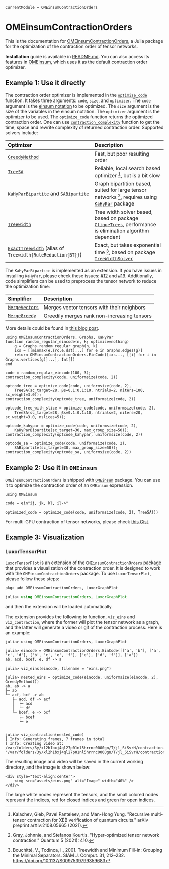 ```@meta
CurrentModule = OMEinsumContractionOrders
```

# OMEinsumContractionOrders

This is the documentation for [OMEinsumContractionOrders](https://github.com/TensorBFS/OMEinsumContractionOrders.jl),
a Julia package for the optimization of the contraction order of tensor networks.

**Installation** guide is available in [README.md](https://github.com/TensorBFS/OMEinsumContractionOrders.jl). You can also access its features in [OMEinsum](https://github.com/under-Peter/OMEinsum.jl), which uses it as the default contraction order optimizer.

## Example 1: Use it directly
The contraction order optimizer is implemented in the [`optimize_code`](@ref) function. It takes three arguments: `code`, `size`, and `optimizer`. The `code` argument is the [einsum notation](https://numpy.org/doc/stable/reference/generated/numpy.einsum.html) to be optimized. The `size` argument is the size of the variables in the einsum notation. The `optimizer` argument is the optimizer to be used. The `optimize_code` function returns the optimized contraction order. One can use [`contraction_complexity`](@ref) function to get the time, space and rewrite complexity of returned contraction order.
Supported solvers include:

| Optimizer | Description |
| :----------- | :------------- |
| [`GreedyMethod`](@ref) | Fast, but poor resulting order |
| [`TreeSA`](@ref) | Reliable, local search based optimizer [^Kalachev2021], but is a bit slow |
| [`KaHyParBipartite`](@ref) and [`SABipartite`](@ref) | Graph bipartition based, suited for large tensor networks [^Gray2021], requires using [`KaHyPar`](https://github.com/kahypar/KaHyPar.jl) package |
| [`Treewidth`](@ref) | Tree width solver based, based on package [`CliqueTrees`](https://github.com/AlgebraicJulia/CliqueTrees.jl), performance is elimination algorithm dependent |
| [`ExactTreewidth`](@ref) (alias of `Treewidth{RuleReduction{BT}}`) | Exact, but takes exponential time [^Bouchitté2001], based on package [`TreeWidthSolver`](https://github.com/ArrogantGao/TreeWidthSolver.jl) |

The `KaHyParBipartite` is implemented as an extension. If you have issues in installing `KaHyPar`, please check these issues: [#12](https://github.com/kahypar/KaHyPar.jl/issues/12) and [#19](https://github.com/kahypar/KaHyPar.jl/issues/19).
Additionally, code simplifiers can be used to preprocess the tensor network to reduce the optimization time:

| Simplifier | Description |
| :----------- | :------------- |
| [`MergeVectors`](@ref) | Merges vector tensors with their neighbors |
| [`MergeGreedy`](@ref) | Greedily merges rank non-increasing tensors |

More details could be found in [this blog post](https://arrogantgao.github.io/blogs/treewidth/).

```@repl
using OMEinsumContractionOrders, Graphs, KaHyPar
function random_regular_eincode(n, k; optimize=nothing)
	g = Graphs.random_regular_graph(n, k)
	ixs = [[minmax(e.src,e.dst)...] for e in Graphs.edges(g)]
	return OMEinsumContractionOrders.EinCode([ixs..., [[i] for i in Graphs.vertices(g)]...], Int[])
end
    
code = random_regular_eincode(100, 3);
contraction_complexity(code, uniformsize(code, 2))

optcode_tree = optimize_code(code, uniformsize(code, 2),
	TreeSA(sc_target=28, βs=0.1:0.1:10, ntrials=2, niters=100, sc_weight=3.0));
contraction_complexity(optcode_tree, uniformsize(code, 2))

optcode_tree_with_slice = optimize_code(code, uniformsize(code, 2),
	TreeSA(sc_target=28, βs=0.1:0.1:10, ntrials=2, niters=20, sc_weight=3.0, nslices=5));

optcode_kahypar = optimize_code(code, uniformsize(code, 2), 
	KaHyParBipartite(sc_target=30, max_group_size=50));
contraction_complexity(optcode_kahypar, uniformsize(code, 2))

optcode_sa = optimize_code(code, uniformsize(code, 2),
	SABipartite(sc_target=30, max_group_size=50));
contraction_complexity(optcode_sa, uniformsize(code, 2))
```

## Example 2: Use it in `OMEinsum`

`OMEinsumContractionOrders` is shipped with [`OMEinsum`](https://github.com/under-Peter/OMEinsum.jl) package. You can use it to optimize the contraction order of an `OMEinsum` expression.

```@repl
using OMEinsum

code = ein"ij, jk, kl, il->"

optimized_code = optimize_code(code, uniformsize(code, 2), TreeSA())
```

For multi-GPU contraction of tensor networks, please check [this Gist](https://gist.github.com/GiggleLiu/d5b66c9883f0c5df41a440589983ab99).

## Example 3: Visualization

### LuxorTensorPlot

`LuxorTensorPlot` is an extension of the `OMEinsumContractionOrders` package that provides a visualization of the contraction order. It is designed to work with the `OMEinsumContractionOrders` package. To use `LuxorTensorPlot`, please follow these steps:
```julia
pkg> add OMEinsumContractionOrders, LuxorGraphPlot

julia> using OMEinsumContractionOrders, LuxorGraphPlot
```
and then the extension will be loaded automatically.

The extension provides the following to function, `viz_eins` and `viz_contraction`, where the former will plot the tensor network as a graph, and the latter will generate a video or gif of the contraction process.
Here is an example:
```julia-repl
julia> using OMEinsumContractionOrders, LuxorGraphPlot

julia> eincode = OMEinsumContractionOrders.EinCode([['a', 'b'], ['a', 'c', 'd'], ['b', 'c', 'e', 'f'], ['e'], ['d', 'f']], ['a'])
ab, acd, bcef, e, df -> a

julia> viz_eins(eincode, filename = "eins.png")

julia> nested_eins = optimize_code(eincode, uniformsize(eincode, 2), GreedyMethod())
ab, ab -> a
├─ ab
└─ acf, bcf -> ab
   ├─ acd, df -> acf
   │  ├─ acd
   │  └─ df
   └─ bcef, e -> bcf
      ├─ bcef
      └─ e


julia> viz_contraction(nested_code)
[ Info: Generating frames, 7 frames in total
[ Info: Creating video at: /var/folders/3y/xl2h1bxj4ql27p01nl5hrrnc0000gn/T/jl_SiSvrH/contraction.mp4
"/var/folders/3y/xl2h1bxj4ql27p01nl5hrrnc0000gn/T/jl_SiSvrH/contraction.mp4"
```

The resulting image and video will be saved in the current working directory, and the image is shown below:
```@raw html
<div style="text-align:center">
	<img src="assets/eins.png" alt="Image" width="40%" />
</div>
```
The large white nodes represent the tensors, and the small colored nodes represent the indices, red for closed indices and green for open indices.

[^Bouchitté2001]: Bouchitté, V., Todinca, I., 2001. Treewidth and Minimum Fill-in: Grouping the Minimal Separators. SIAM J. Comput. 31, 212–232. https://doi.org/10.1137/S0097539799359683
[^Gray2021]: Gray, Johnnie, and Stefanos Kourtis. "Hyper-optimized tensor network contraction." Quantum 5 (2021): 410.
[^Kalachev2021]: Kalachev, Gleb, Pavel Panteleev, and Man-Hong Yung. "Recursive multi-tensor contraction for XEB verification of quantum circuits." arXiv preprint arXiv:2108.05665 (2021).
